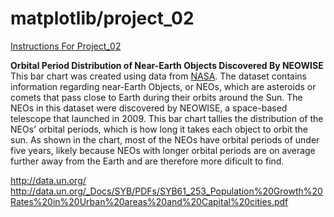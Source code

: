 # matplotlib/project_02

[Instructions For Project_02](https://github.com/mikeizbicki/cmc-csci040/tree/2022fall/project_02)

**Orbital Period Distribution of Near-Earth Objects Discovered By NEOWISE**
This bar chart was created using data from [NASA](https://data.nasa.gov/resource/2vr3-k9wn.json). The dataset contains information regarding near-Earth Objects, or NEOs, which are asteroids or comets that pass close to Earth during their orbits around the Sun. The NEOs in this dataset were discovered by NEOWISE, a space-based telescope that launched in 2009. This bar chart tallies the distribution of the NEOs' orbital periods, which is how long it takes each object to orbit the sun. As shown in the chart, most of the NEOs have orbital periods of under five years, likely because NEOs with longer orbital periods are on average further away from the Earth and are therefore more dificult to find.

http://data.un.org/
http://data.un.org/_Docs/SYB/PDFs/SYB61_253_Population%20Growth%20Rates%20in%20Urban%20areas%20and%20Capital%20cities.pdf